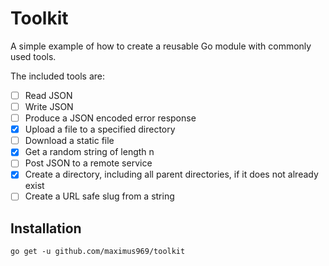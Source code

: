 # Toolkit

A simple example of how to create a reusable Go module with commonly used tools.

The included tools are:

-   [ ] Read JSON
-   [ ] Write JSON
-   [ ] Produce a JSON encoded error response
-   [x] Upload a file to a specified directory
-   [ ] Download a static file
-   [x] Get a random string of length n
-   [ ] Post JSON to a remote service
-   [x] Create a directory, including all parent directories, if it does not already exist
-   [ ] Create a URL safe slug from a string

## Installation

`go get -u github.com/maximus969/toolkit`
